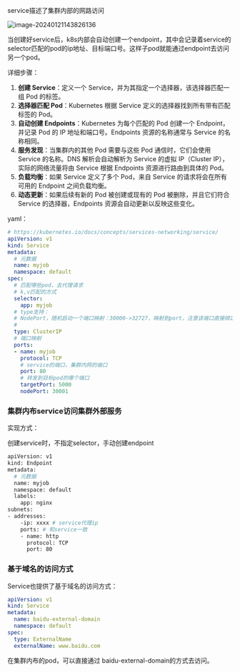 service描述了集群内部的网路访问


 

![image-20240121143826136](C:\Users\timotte\AppData\Roaming\Typora\typora-user-images\image-20240121143826136.png)

当创建好service后，k8s内部会自动创建一个endpoint，其中会记录着service的selector匹配的pod的ip地址、目标端口号。这样子pod就能通过endpoint去访问另一个pod。

详细步骤：

1. **创建 Service**：定义一个 Service，并为其指定一个选择器，该选择器匹配一组 Pod 的标签。
2. **选择器匹配 Pod**：Kubernetes 根据 Service 定义的选择器找到所有带有匹配标签的 Pod。
3. **自动创建 Endpoints**：Kubernetes 为每个匹配的 Pod 创建一个 Endpoint，并记录 Pod 的 IP 地址和端口号。Endpoints 资源的名称通常与 Service 的名称相同。
4. **服务发现**：当集群内的其他 Pod 需要与这些 Pod 通信时，它们会使用 Service 的名称。DNS 解析会自动解析为 Service 的虚拟 IP（Cluster IP），实际的网络流量将由 Service 根据 Endpoints 资源进行路由到具体的 Pod。
5. **负载均衡**：如果 Service 定义了多个 Pod，来自 Service 的请求将会在所有可用的 Endpoint 之间负载均衡。
6. **动态更新**：如果后续有新的 Pod 被创建或现有的 Pod 被删除，并且它们符合 Service 的选择器，Endpoints 资源会自动更新以反映这些变化。



yaml：
```YAML
# https://kubernetes.io/docs/concepts/services-networking/service/
apiVersion: v1
kind: Service
metadata:
  # 元数据
  name: myjob
  namespace: default
spec:
  # 匹配哪些pod，去代理请求
  # k,v匹配的方式
  selector:
    app: myjob
  # type支持：
  # NodePort，随机启动一个端口映射：30000->32727，映射到port，注意该端口直接绑定到host机上。
  # 
  type: ClusterIP
  # 端口映射
  ports:
  - name: myjob
    protocol: TCP
    # service的端口，集群内网的端口
    port: 80
    # 转发到目标pod的哪个端口
    targetPort: 5000
    nodePort: 30001


```



### 集群内布service访问集群外部服务

实现方式：

创建service时，不指定selector，手动创建endpoint

```bash
apiVersion: v1
kind: Endpoint
metadata:
  # 元数据
  name: myjob
  namespace: default
  labels: 
  	app: nginx
subnets:
- addresses:
	-ip: xxxx # service代理ip
	ports: # 和service一致
	- name: http
	  protocol: TCP
	  port: 80
```



### 基于域名的访问方式

Service也提供了基于域名的访问方式：

```YAML
apiVersion: v1
kind: Service
metadata:
  name: baidu-external-domain
  namespace: default
spec:
  type: ExternalName
  externalName: www.baidu.com
```

在集群内布的pod，可以直接通过 baidu-external-domain的方式去访问。